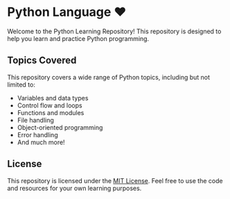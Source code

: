 # Python Language ❤️

Welcome to the Python Learning Repository! This repository is designed to help you learn and practice Python programming.

## Topics Covered

This repository covers a wide range of Python topics, including but not limited to:

- Variables and data types
- Control flow and loops
- Functions and modules
- File handling
- Object-oriented programming
- Error handling
- And much more!

## License

This repository is licensed under the [MIT License](LICENSE). Feel free to use the code and resources for your own learning purposes.
